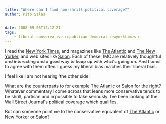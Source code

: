 ```yaml
---
title: "Where can I find non-shrill political coverage?"
author: Pito Salas


date: 2008-09-05T12:12:21
tags:
    - liberal-conservative-republican-democrat-newyorktimes-n
---
```




I read the [New York Times](<http://www.nytimes.com/>), and magazines like
[The Atlantic](<http://www.theatlantic.com/>) and [The New
Yorker](<http://www.newyorker.com/>), and web sites like
[Salon](<http://www.salon.com/>). Each of these, IMO are relatively thoughtful
and interesting and a good way to keep up with what's going on. And I tend to
agree with them often. I guess my liberal bias matches their liberal bias.

I feel like I am not hearing 'the other side'.

What are the counterparts to for example [The
Atlantic](<http://www.theatlantic.com/>) or [Salon](<http://www.salon.com/>)
for the right? Whatever commentary I come across that leans more conservative
tends to be shrill, partisan and impossible to take seriously. I've been
looking at the Wall Street Journal's political coverage which qualifies.

But can someone point me to the conservative equivalent of [The
Atlantic](<http://www.theatlantic.com/>) or [New
Yorker](<http://www.newyorker.com/>) or [Salon](<http://www.salon.com/>)?


